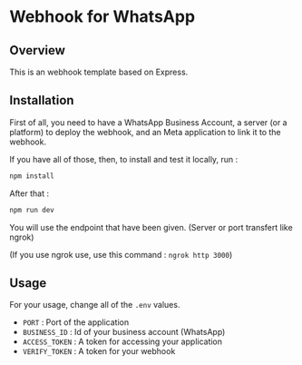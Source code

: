 # Webhook for WhatsApp

## Overview

This is an webhook template based on Express.

## Installation

First of all, you need to have a WhatsApp Business Account, a server (or a platform) to deploy the webhook, and an Meta application to link it to the webhook.

If you have all of those, then, to install and test it locally, run :

```bash
npm install
```

After that :

```bash
npm run dev
```

You will use the endpoint that have been given. (Server or port transfert like ngrok)

(If you use ngrok use, use this command : `ngrok http 3000`)

## Usage

For your usage, change all of the `.env` values.

- `PORT` : Port of the application
- `BUSINESS_ID` : Id of your business account (WhatsApp)
- `ACCESS_TOKEN` : A token for accessing your application
- `VERIFY_TOKEN` : A token for your webhook

